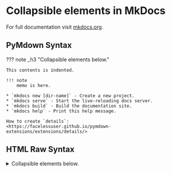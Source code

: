 # Collapsible elements in MkDocs

For full documentation visit [mkdocs.org](https://mkdocs.org).

## PyMdown Syntax

??? note _h3 "Collapsible elements below."

    This contents is indented.

    !!! note
        memo is here.

    * `mkdocs new [dir-name]` - Create a new project.
    * `mkdocs serve` - Start the live-reloading docs server.
    * `mkdocs build` - Build the documentation site.
    * `mkdocs help` - Print this help message.

    How to create `details`:  
    <https://facelessuser.github.io/pymdown-extensions/extensions/details/>

## HTML Raw Syntax

<details><summary>Collapsible elements below.</summary>

This contents is not indented.

!!! note
    memo is here.

* `mkdocs new [dir-name]` - Create a new project.
* `mkdocs serve` - Start the live-reloading docs server.
* `mkdocs build` - Build the documentation site.
* `mkdocs help` - Print this help message.

</details>
